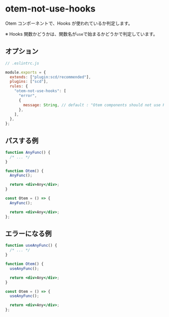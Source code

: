 # otem-not-use-hooks

Otem コンポーネントで、Hooks が使われているか判定します。

※ Hooks 関数かどうかは、関数名が`use`で始まるかどうかで判定しています。

## オプション

```js
// .eslintrc.js

module.exports = {
  extends: ["plugin:scd/recommended"],
  plugins: ["scd"],
  rules: {
    "otem-not-use-hooks": [
      "error",
      {
        message: String, // default : "Otem components should not use Hooks"
      },
    ],
  },
};
```

## パスする例

```jsx
function AnyFunc() {
  /* ... */
}

function Otem() {
  AnyFunc();

  return <div>Any</div>;
}

const Otem = () => {
  AnyFunc();

  return <div>Any</div>;
};
```

## エラーになる例

```jsx
function useAnyFunc() {
  /* ... */
}

function Otem() {
  useAnyFunc();

  return <div>Any</div>;
}

const Otem = () => {
  useAnyFunc();

  return <div>Any</div>;
};
```
